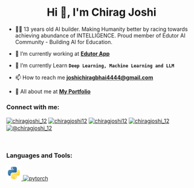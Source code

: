 <h1 align="center">Hi 👋, I'm Chirag Joshi</h1>
<!-- <h3 align="center">Making Humanity better By AI Racing</h3> -->

- 👨‍💻 13 years old AI builder. Making Humanity better by racing towards achieving abundance of INTELLIGENCE. Proud member of Edutor AI Community - Building AI for Education.

- 🔭 I’m currently working at [**Edutor App**](https://edutorapp.com/)

- 🌱 I’m currently Learn **```Deep Learning, Machine Learning and LLM```**

- 📫 How to reach me **joshichiragbhai4444@gmail.com**

- 📱 All about me at [**My Portfolio**](https://chiragjoshi.netlify.app/)

<h3 align="left">Connect with me:</h3>
<p align="left">
<a href="https://twitter.com/chiragjoshi_12" target="blank"><img align="center" src="https://raw.githubusercontent.com/rahuldkjain/github-profile-readme-generator/master/src/images/icons/Social/twitter.svg" alt="chiragjoshi_12" height="30" width="40" /></a>
<a href="https://linkedin.com/in/chiragjoshi12" target="blank"><img align="center" src="https://raw.githubusercontent.com/rahuldkjain/github-profile-readme-generator/master/src/images/icons/Social/linked-in-alt.svg" alt="chiragjoshi12" height="30" width="40" /></a>
<a href="https://kaggle.com/chiragjoshi12" target="blank"><img align="center" src="https://raw.githubusercontent.com/rahuldkjain/github-profile-readme-generator/master/src/images/icons/Social/kaggle.svg" alt="chiragjoshi12" height="30" width="40" /></a>
<a href="https://instagram.com/chiragjoshi_12" target="blank"><img align="center" src="https://raw.githubusercontent.com/rahuldkjain/github-profile-readme-generator/master/src/images/icons/Social/instagram.svg" alt="chiragjoshi_12" height="30" width="40" /></a>
<a href="https://medium.com/@chiragjoshi_12" target="blank"><img align="center" src="https://raw.githubusercontent.com/rahuldkjain/github-profile-readme-generator/master/src/images/icons/Social/medium.svg" alt="@chiragjoshi_12" height="30" width="40" /></a>
</p>
<br>
<h3 align="left">Languages and Tools:</h3>
<p align="left"> <a href="https://www.python.org" target="_blank" rel="noreferrer"> <img src="https://raw.githubusercontent.com/devicons/devicon/master/icons/python/python-original.svg" alt="python" width="40" height="40"/> </a> <a href="https://pytorch.org/" target="_blank" rel="noreferrer"> <img src="https://www.vectorlogo.zone/logos/pytorch/pytorch-icon.svg" alt="pytorch" width="40" height="40"/> </a> </p>
